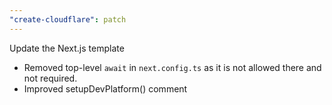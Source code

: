 ```yaml
---
"create-cloudflare": patch
---
```


Update the Next.js template

* Removed top-level `await` in `next.config.ts` as it is not allowed there and not required.
* Improved setupDevPlatform() comment
